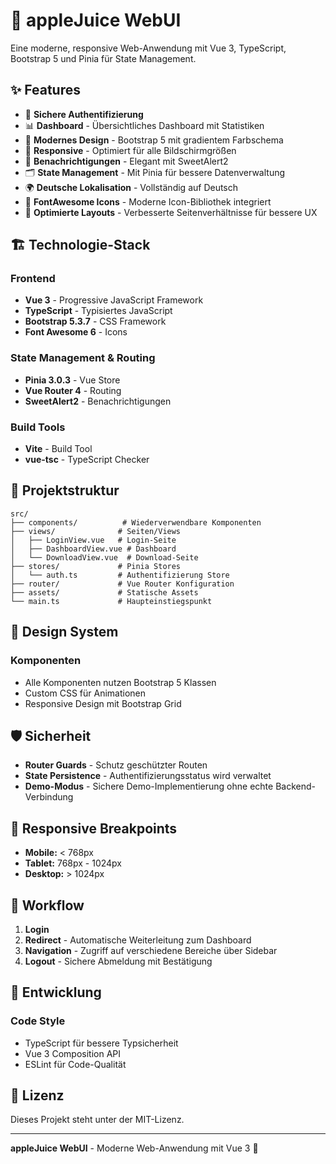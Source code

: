 # 🍎 appleJuice WebUI

Eine moderne, responsive Web-Anwendung mit Vue 3, TypeScript, Bootstrap 5 und Pinia für State Management.

## ✨ Features

- 🔐 **Sichere Authentifizierung** 
- 📊 **Dashboard** - Übersichtliches Dashboard mit Statistiken
- 🎨 **Modernes Design** - Bootstrap 5 mit gradientem Farbschema
- 📱 **Responsive** - Optimiert für alle Bildschirmgrößen
- 🔔 **Benachrichtigungen** - Elegant mit SweetAlert2
- 🗂️ **State Management** - Mit Pinia für bessere Datenverwaltung
- 🌍 **Deutsche Lokalisation** - Vollständig auf Deutsch
- 🎯 **FontAwesome Icons** - Moderne Icon-Bibliothek integriert
- 📐 **Optimierte Layouts** - Verbesserte Seitenverhältnisse für bessere UX


## 🏗️ Technologie-Stack

### Frontend
- **Vue 3** - Progressive JavaScript Framework
- **TypeScript** - Typisiertes JavaScript
- **Bootstrap 5.3.7** - CSS Framework
- **Font Awesome 6** - Icons

### State Management & Routing
- **Pinia 3.0.3** - Vue Store
- **Vue Router 4** - Routing
- **SweetAlert2** - Benachrichtigungen

### Build Tools
- **Vite** - Build Tool
- **vue-tsc** - TypeScript Checker

## 📁 Projektstruktur

```
src/
├── components/          # Wiederverwendbare Komponenten
├── views/              # Seiten/Views
│   ├── LoginView.vue   # Login-Seite
│   ├── DashboardView.vue # Dashboard
│   └── DownloadView.vue  # Download-Seite
├── stores/             # Pinia Stores
│   └── auth.ts         # Authentifizierung Store
├── router/             # Vue Router Konfiguration
├── assets/             # Statische Assets
└── main.ts             # Haupteinstiegspunkt
```

## 🎨 Design System

### Komponenten
- Alle Komponenten nutzen Bootstrap 5 Klassen
- Custom CSS für Animationen
- Responsive Design mit Bootstrap Grid

## 🛡️ Sicherheit

- **Router Guards** - Schutz geschützter Routen
- **State Persistence** - Authentifizierungsstatus wird verwaltet
- **Demo-Modus** - Sichere Demo-Implementierung ohne echte Backend-Verbindung

## 📱 Responsive Breakpoints

- **Mobile:** < 768px
- **Tablet:** 768px - 1024px
- **Desktop:** > 1024px

## 🔄 Workflow

1. **Login**
2. **Redirect** - Automatische Weiterleitung zum Dashboard
3. **Navigation** - Zugriff auf verschiedene Bereiche über Sidebar
4. **Logout** - Sichere Abmeldung mit Bestätigung

## 🤝 Entwicklung

### Code Style
- TypeScript für bessere Typsicherheit
- Vue 3 Composition API
- ESLint für Code-Qualität

## 📄 Lizenz

Dieses Projekt steht unter der MIT-Lizenz.

---

**appleJuice WebUI** - Moderne Web-Anwendung mit Vue 3 💚
